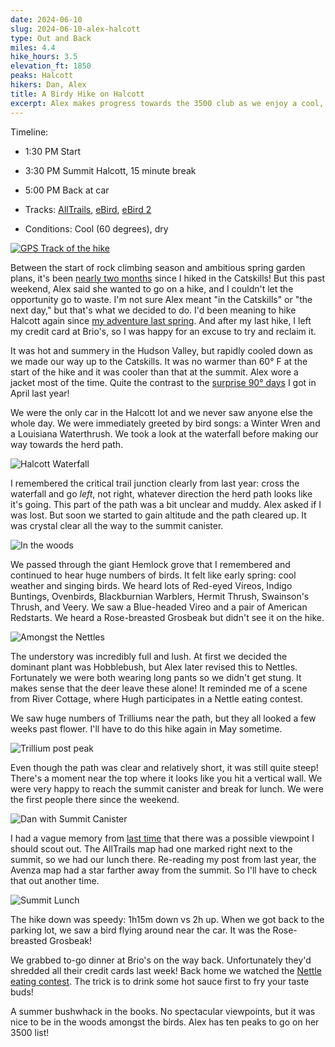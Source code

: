 ```yaml
---
date: 2024-06-10
slug: 2024-06-10-alex-halcott
type: Out and Back
miles: 4.4
hike_hours: 3.5
elevation_ft: 1850
peaks: Halcott
hikers: Dan, Alex
title: A Birdy Hike on Halcott
excerpt: Alex makes progress towards the 3500 club as we enjoy a cool, secluded, bird-filled hike up Halcott.
---
```


Timeline:

- 1:30 PM Start
- 3:30 PM Summit Halcott, 15 minute break
- 5:00 PM Back at car

- Tracks: [AllTrails], [eBird], [eBird 2]
- Conditions: Cool (60 degrees), dry

[![GPS Track of the hike]({{site.baseurl}}/assets/2024-06-10-alex-halcott/track.png)]({{site.baseurl}}/map/?hike=2024-06-10-alex-halcott)

Between the start of rock climbing season and ambitious spring garden plans, it's been [nearly two months] since I hiked in the Catskills! But this past weekend, Alex said she wanted to go on a hike, and I couldn't let the opportunity go to waste. I'm not sure Alex meant "in the Catskills" or "the next day," but that's what we decided to do. I'd been meaning to hike Halcott again since [my adventure last spring]. And after my last hike, I left my credit card at Brio's, so I was happy for an excuse to try and reclaim it.

It was hot and summery in the Hudson Valley, but rapidly cooled down as we made our way up to the Catskills. It was no warmer than 60° F at the start of the hike and it was cooler than that at the summit. Alex wore a jacket most of the time. Quite the contrast to the [surprise 90° days] I got in April last year!

We were the only car in the Halcott lot and we never saw anyone else the whole day. We were immediately greeted by bird songs: a Winter Wren and a Louisiana Waterthrush. We took a look at the waterfall before making our way towards the herd path.

![Halcott Waterfall]({{site.baseurl}}/assets/2024-06-10-alex-halcott/IMG_7471-waterfall.jpeg)

I remembered the critical trail junction clearly from last year: cross the waterfall and go _left_, not right, whatever direction the herd path looks like it's going. This part of the path was a bit unclear and muddy. Alex asked if I was lost. But soon we started to gain altitude and the path cleared up. It was crystal clear all the way to the summit canister.

![In the woods]({{site.baseurl}}/assets/2024-06-10-alex-halcott/IMG_7472-in-the-woods.jpeg)

We passed through the giant Hemlock grove that I remembered and continued to hear huge numbers of birds. It felt like early spring: cool weather and singing birds. We heard lots of Red-eyed Vireos, Indigo Buntings, Ovenbirds, Blackburnian Warblers, Hermit Thrush, Swainson's Thrush, and Veery. We saw a Blue-headed Vireo and a pair of American Redstarts. We heard a Rose-breasted Grosbeak but didn't see it on the hike.

![Amongst the Nettles]({{site.baseurl}}/assets/2024-06-10-alex-halcott/IMG_7473-amongst-nettles.jpeg)

The understory was incredibly full and lush. At first we decided the dominant plant was Hobblebush, but Alex later revised this to Nettles. Fortunately we were both wearing long pants so we didn't get stung. It makes sense that the deer leave these alone! It reminded me of a scene from River Cottage, where Hugh participates in a Nettle eating contest.

We saw huge numbers of Trilliums near the path, but they all looked a few weeks past flower. I'll have to do this hike again in May sometime.

![Trillium post peak]({{site.baseurl}}/assets/2024-06-10-alex-halcott/IMG_7477-trillium-past-peak.jpeg)

Even though the path was clear and relatively short, it was still quite steep! There's a moment near the top where it looks like you hit a vertical wall. We were very happy to reach the summit canister and break for lunch. We were the first people there since the weekend.

![Dan with Summit Canister]({{site.baseurl}}/assets/2024-06-10-alex-halcott/IMG_4996-dan-summit.jpeg)

I had a vague memory from [last time] that there was a possible viewpoint I should scout out. The AllTrails map had one marked right next to the summit, so we had our lunch there. Re-reading my post from last year, the Avenza map had a star farther away from the summit. So I'll have to check that out another time.

![Summit Lunch]({{site.baseurl}}/assets/2024-06-10-alex-halcott/IMG_7476-summit.jpeg)

The hike down was speedy: 1h15m down vs 2h up. When we got back to the parking lot, we saw a bird flying around near the car. It was the Rose-breasted Grosbeak!

We grabbed to-go dinner at Brio's on the way back. Unfortunately they'd shredded all their credit cards last week! Back home we watched the [Nettle eating contest]. The trick is to drink some hot sauce first to fry your taste buds!

A summer bushwhack in the books. No spectacular viewpoints, but it was nice to be in the woods amongst the birds. Alex has ten peaks to go on her 3500 list!

[AllTrails]: https://www.alltrails.com/explore/recording/afternoon-hike-at-halcott-mountain-b538f27
[nearly two months]: /catskills/2024/04/13/2024-04-13-panther-meadow.html
[my adventure last spring]: /catskills/2023/04/14/2023-04-14-halcott.html
[surprise 90° days]: /catskills/2023/04/15/2023-04-15-spruceton.html
[last time]: /catskills/2023/04/14/2023-04-14-halcott.html
[Nettle eating contest]: https://www.youtube.com/watch?v=8MqLMrDVyjc
[eBird]: https://ebird.org/atlasny/checklist/S181277958
[eBird 2]: https://ebird.org/atlasny/checklist/S181277964
